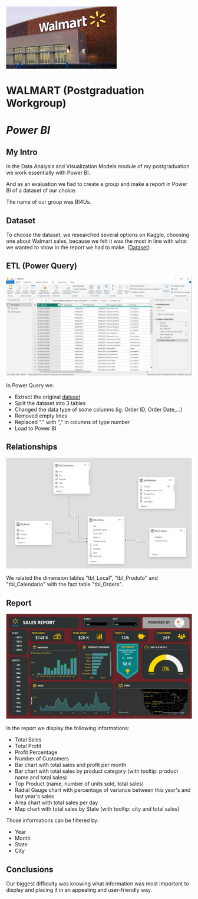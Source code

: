 ![Image](https://github.com/AnaPatSilva/Walmart-Postgraduation_Workgroup-POWER_BI/blob/main/Walmart.jpg)
# WALMART (Postgraduation Workgroup)
# _Power BI_

## My Intro
In the Data Analysis and Visualization Models module of my postgraduation we work essentially with Power BI.

And as an evaluation we had to create a group and make a report in Power BI of a dataset of our choice.

The name of our group was BI4Us.

## Dataset
To choose the dataset, we researched several options on Kaggle, choosing one about Walmart sales, because we felt it was the most in line with what we wanted to show in the report we had to make. ([Dataset](https://github.com/AnaPatSilva/Walmart-Postgraduation_Workgroup-POWER_BI/blob/main/Data/Walmart.csv))

## ETL (Power Query)
![Power_Query](https://github.com/AnaPatSilva/Walmart-Postgraduation_Workgroup-POWER_BI/blob/main/Images/Power_Query.jpg)

In Power Query we:
- Extract the original [dataset](https://github.com/AnaPatSilva/Walmart-Postgraduation_Workgroup-POWER_BI/blob/main/Data/Walmart.csv)
- Split the dataset into 3 tables
- Changed the data type of some columns (ig: Order ID, Order Date,...)
- Removed empty lines
- Replaced "." with "," in columns of type number
- Load to Power BI

## Relationships
![Power_Query](https://github.com/AnaPatSilva/Walmart-Postgraduation_Workgroup-POWER_BI/blob/main/Images/Relationships.jpg)

We related the dimension tables "tbl_Local", "tbl_Produto" and "tbl_Calendario" with the fact table "tbl_Orders".

## Report
![Report](https://github.com/AnaPatSilva/Walmart-Postgraduation_Workgroup-POWER_BI/blob/main/Images/Report.jpg)

In the report we display the following informations:
- Total Sales
- Total Profit
- Profit Percentage
- Number of Customers
- Bar chart with total sales and profit per month
- Bar chart with total sales by product category (with tooltip: product name and total sales)
- Top Product (name, number of units sold, total sales)
- Radial Gauge chart with percentage of variance between this year's and last year's sales
- Area chart with total sales per day
- Map chart with total sales by State (with tooltip: city and total sales)

Those informations can be filtered by:
- Year
- Month
- State
- City

## Conclusions
Our biggest difficulty was knowing what information was most important to display and placing it in an appealing and user-friendly way.
